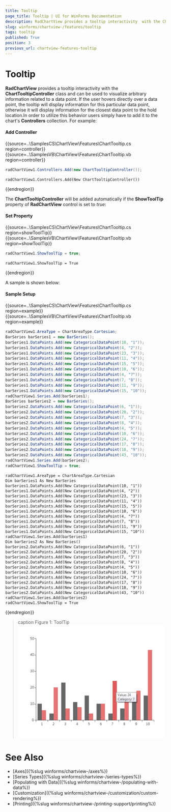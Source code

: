 ```yaml
---
title: Tooltip
page_title: Tooltip | UI for WinForms Documentation
description: RadChartView provides a tooltip interactivity  with the ChartTooltipController class and can be used to visualize arbitrary information related to a data point.
slug: winforms/chartview-/features/tooltip
tags: tooltip
published: True
position: 3
previous_url: chartview-features-tooltip
---
```


# Tooltip

__RadChartView__ provides a tooltip interactivity  with the __ChartTooltipController__ class and can be used to visualize arbitrary information related to a data point. If the user hovers directly over a data point, the tooltip will display information for this particular data point, otherwise it will display information for the closest data point to the hold location.In order to utilize this behavior users simply have to add it to the chart's __Controllers__ collection. For example: 

#### Add Controller

{{source=..\SamplesCS\ChartView\Features\ChartTooltip.cs region=controller}} 
{{source=..\SamplesVB\ChartView\Features\ChartTooltip.vb region=controller}} 

````C#
radChartView1.Controllers.Add(new ChartTooltipController());

````
````VB.NET
radChartView1.Controllers.Add(New ChartTooltipController())

````

{{endregion}}

The __ChartTooltipController__ will be added automatically if the __ShowToolTip__ property of __RadChartView__ control is set to *true*: 

#### Set Property

{{source=..\SamplesCS\ChartView\Features\ChartTooltip.cs region=showToolTip}} 
{{source=..\SamplesVB\ChartView\Features\ChartTooltip.vb region=showToolTip}} 

````C#
radChartView1.ShowToolTip = true;

````
````VB.NET
radChartView1.ShowToolTip = True

````

{{endregion}}

A sample is shown below: 

#### Sample Setup

{{source=..\SamplesCS\ChartView\Features\ChartTooltip.cs region=example}} 
{{source=..\SamplesVB\ChartView\Features\ChartTooltip.vb region=example}} 

````C#
radChartView1.AreaType = ChartAreaType.Cartesian;
BarSeries barSeries1 = new BarSeries();
barSeries1.DataPoints.Add(new CategoricalDataPoint(10, "1"));
barSeries1.DataPoints.Add(new CategoricalDataPoint(4, "2"));
barSeries1.DataPoints.Add(new CategoricalDataPoint(23, "3"));
barSeries1.DataPoints.Add(new CategoricalDataPoint(11, "4"));
barSeries1.DataPoints.Add(new CategoricalDataPoint(15, "5"));
barSeries1.DataPoints.Add(new CategoricalDataPoint(10, "6"));
barSeries1.DataPoints.Add(new CategoricalDataPoint(4, "7"));
barSeries1.DataPoints.Add(new CategoricalDataPoint(7, "8"));
barSeries1.DataPoints.Add(new CategoricalDataPoint(11, "9"));
barSeries1.DataPoints.Add(new CategoricalDataPoint(15, "10"));
radChartView1.Series.Add(barSeries1);
BarSeries barSeries2 = new BarSeries();
barSeries2.DataPoints.Add(new CategoricalDataPoint(6, "1"));
barSeries2.DataPoints.Add(new CategoricalDataPoint(20, "2"));
barSeries2.DataPoints.Add(new CategoricalDataPoint(7, "3"));
barSeries2.DataPoints.Add(new CategoricalDataPoint(8, "4"));
barSeries2.DataPoints.Add(new CategoricalDataPoint(4, "5"));
barSeries2.DataPoints.Add(new CategoricalDataPoint(10, "6"));
barSeries2.DataPoints.Add(new CategoricalDataPoint(24, "7"));
barSeries2.DataPoints.Add(new CategoricalDataPoint(17, "8"));
barSeries2.DataPoints.Add(new CategoricalDataPoint(18, "9"));
barSeries2.DataPoints.Add(new CategoricalDataPoint(43, "10"));
radChartView1.Series.Add(barSeries2);
radChartView1.ShowToolTip = true;

````
````VB.NET
radChartView1.AreaType = ChartAreaType.Cartesian
Dim barSeries1 As New BarSeries
barSeries1.DataPoints.Add(New CategoricalDataPoint(10, "1"))
barSeries1.DataPoints.Add(New CategoricalDataPoint(4, "2"))
barSeries1.DataPoints.Add(New CategoricalDataPoint(23, "3"))
barSeries1.DataPoints.Add(New CategoricalDataPoint(11, "4"))
barSeries1.DataPoints.Add(New CategoricalDataPoint(15, "5"))
barSeries1.DataPoints.Add(New CategoricalDataPoint(10, "6"))
barSeries1.DataPoints.Add(New CategoricalDataPoint(4, "7"))
barSeries1.DataPoints.Add(New CategoricalDataPoint(7, "8"))
barSeries1.DataPoints.Add(New CategoricalDataPoint(11, "9"))
barSeries1.DataPoints.Add(New CategoricalDataPoint(15, "10"))
radChartView1.Series.Add(barSeries1)
Dim barSeries2 As New BarSeries()
barSeries2.DataPoints.Add(New CategoricalDataPoint(6, "1"))
barSeries2.DataPoints.Add(New CategoricalDataPoint(20, "2"))
barSeries2.DataPoints.Add(New CategoricalDataPoint(7, "3"))
barSeries2.DataPoints.Add(New CategoricalDataPoint(8, "4"))
barSeries2.DataPoints.Add(New CategoricalDataPoint(4, "5"))
barSeries2.DataPoints.Add(New CategoricalDataPoint(10, "6"))
barSeries2.DataPoints.Add(New CategoricalDataPoint(24, "7"))
barSeries2.DataPoints.Add(New CategoricalDataPoint(17, "8"))
barSeries2.DataPoints.Add(New CategoricalDataPoint(18, "9"))
barSeries2.DataPoints.Add(New CategoricalDataPoint(43, "10"))
radChartView1.Series.Add(barSeries2)
radChartView1.ShowToolTip = True

````

{{endregion}} 

>caption Figure 1: ToolTip
![chartview-features-tooltips 001](images/chartview-features-tooltips001.png)

# See Also

* [Axes]({%slug winforms/chartview-/axes%})
* [Series Types]({%slug winforms/chartview-/series-types%})
* [Populating with Data]({%slug winforms/chartview-/populating-with-data%})
* [Customization]({%slug winforms/chartview-/customization/custom-rendering%})
* [Printing]({%slug winforms/chartview-/printing-support/printing%})
